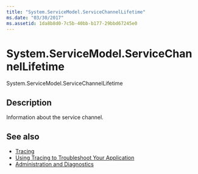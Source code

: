```yaml
---
title: "System.ServiceModel.ServiceChannelLifetime"
ms.date: "03/30/2017"
ms.assetid: 1da8b8d0-7c5b-40bb-b177-29bbd67245e0
---
```

# System.ServiceModel.ServiceChannelLifetime
System.ServiceModel.ServiceChannelLifetime  
  
## Description  
 Information about the service channel.  
  
## See also

- [Tracing](index.md)
- [Using Tracing to Troubleshoot Your Application](using-tracing-to-troubleshoot-your-application.md)
- [Administration and Diagnostics](../index.md)

